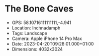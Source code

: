 # The Bone Caves

- GPS: 58.10716111111111,-4.941
- Location: Inchnadamph
- Tags: Landscape
- Camera: Apple iPhone 14 Pro Max
- Date: 2023-04-20T09:28:01.000+01:00
- Dimensions: 4032x3024
